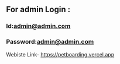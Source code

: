 

 
## For admin Login :
### Id:admin@admin.com
### Password:admin@admin.com

Webiste Link- https://petboarding.vercel.app 
